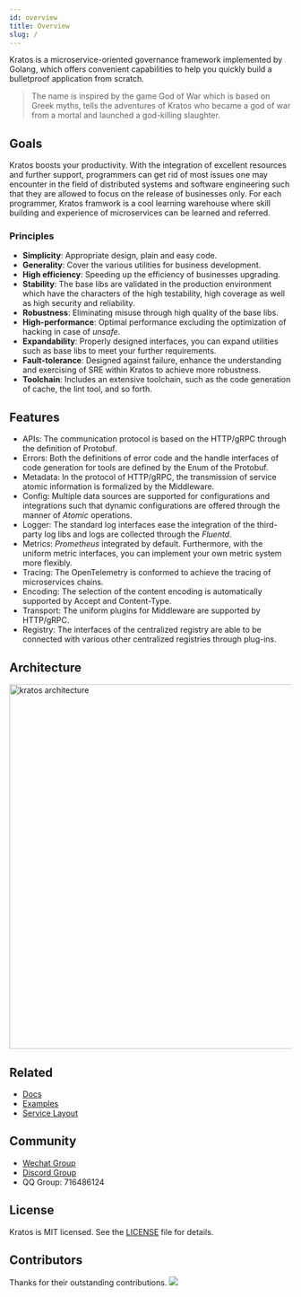 ```yaml
---
id: overview
title: Overview
slug: /
---
```


Kratos is a microservice-oriented governance framework implemented by Golang, which offers convenient capabilities to help you quickly build a bulletproof application from scratch.


>The name is inspired by the game God of War which is based on Greek myths, tells the adventures of Kratos who became a god of war from a mortal and launched a god-killing slaughter.


## Goals

Kratos boosts your productivity. With the integration of excellent resources and further support, programmers can get rid of most issues one may encounter in the field of distributed systems and software engineering such that they are allowed to focus on the release of businesses only. For each programmer, Kratos framwork is a cool learning warehouse where skill building and experience of microservices can be learned and referred.

### Principles

* **Simplicity**: Appropriate design, plain and easy code.
* **Generality**: Cover the various utilities for business development.
* **High efficiency**: Speeding up the efficiency of businesses upgrading.
* **Stability**: The base libs are validated in the production environment which have the characters of the high testability, high coverage as well as high security and reliability.
* **Robustness**: Eliminating misuse through high quality of the base libs.
* **High-performance**: Optimal performance excluding the optimization of hacking in case of *unsafe*. 
* **Expandability**: Properly designed interfaces, you can expand utilities such as base libs to meet your further requirements.
* **Fault-tolerance**: Designed against failure, enhance the understanding and exercising of SRE within Kratos to achieve more robustness.
* **Toolchain**: Includes an extensive toolchain, such as the code generation of cache, the lint tool, and so forth.

## Features
* APIs: The communication protocol is based on the HTTP/gRPC through the definition of Protobuf.
* Errors: Both the definitions of error code and the handle interfaces of code generation for tools are defined by the Enum of the Protobuf.
* Metadata: In the protocol of HTTP/gRPC, the transmission of service atomic information is formalized by the Middleware.
* Config: Multiple data sources are supported for configurations and integrations such that dynamic configurations are offered through the manner of *Atomic* operations.
* Logger: The standard log interfaces ease the integration of the third-party log libs and logs are collected through the *Fluentd*.
* Metrics: *Prometheus* integrated by default. Furthermore, with the uniform metric interfaces, you can implement your own metric system more flexibly.
* Tracing: The OpenTelemetry is conformed to achieve the tracing of microservices chains.
* Encoding: The selection of the content encoding is automatically supported by Accept and Content-Type.
* Transport: The uniform plugins for Middleware are supported by HTTP/gRPC.
* Registry: The interfaces of the centralized registry are able to be connected with various other centralized registries through plug-ins.

## Architecture

<img src="/images/arch.png" alt="kratos architecture" width="650px" />

## Related

* [Docs](https://go-kratos.dev/)
* [Examples](https://github.com/go-kratos/kratos/tree/main/examples)
* [Service Layout](https://github.com/go-kratos/kratos-layout)

## Community
* [Wechat Group](https://github.com/go-kratos/kratos/issues/682)
* [Discord Group](https://discord.gg/BWzJsUJ)
* QQ Group: 716486124

## License
Kratos is MIT licensed. See the [LICENSE](https://github.com/go-kratos/kratos/blob/main/LICENSE) file for details.

## Contributors
Thanks for their outstanding contributions.
<a href="https://github.com/go-kratos/kratos/graphs/contributors">
  <img src="https://contrib.rocks/image?repo=go-kratos/kratos" />
</a>


